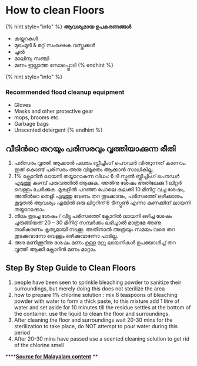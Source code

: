 # How to clean Floors

{% hint style="info" %}
**ആവശ്യമായ ഉപകരണങ്ങൾ**

* കയ്യുറകൾ
* മുഖംമൂടി & മറ്റ് സംരക്ഷക വസ്തുക്കൾ
* ചൂൽ
* മാലിന്യ സഞ്ചി
* മണം ഇല്ലാത്ത സോപ്പ്പൊടി
{% endhint %}

{% hint style="info" %}
### Recommended flood cleanup equipment

* Gloves
* Masks and other protective gear
* mops, brooms etc.
* Garbage bags
* Unscented detergent
{% endhint %}

## **വീടിന്‍റെ തറയും പരിസരവും വൃത്തിയാക്കുന്ന രീതി**

1. പരിസരം വൃത്തി ആക്കാന്‍ പലരും ബ്ലീച്ചിംഗ് പൌഡര്‍ വിതറുന്നത് കാണാം. ഇത് കൊണ്ട് പരിസരം അനു വിമുക്തം ആക്കാന്‍ സാധികില്ല. 
2. 1% ക്ലോറിന്‍ ലായനി തയ്യാറാകുന്ന വിധം:  6 ടീ സ്പൂണ്‍ ബ്ലീച്ചിംഗ് പൌഡര്‍ എടുത്തു കുഴമ്പ് പരുവത്തില്‍ ആക്കുക. അതിനു ശേഷം അതിലേക്കു 1 ലിറ്റര്‍ വെള്ളം ചേര്‍ക്കുക. മുകളില്‍ പറഞ്ഞ പോലെ കലക്കി 10 മിനിറ്റ് വച്ച ശേഷം, അതിന്‍റെ തെളി എടുത്തു വേണം തറ തുടക്കാനും, പരിസരത്ത് ഒഴിക്കാനും. കൂടുതല്‍ ആവശ്യം എങ്കില്‍ ഒരു ലിറ്ററിന് 6 ടീസ്പൂണ്‍ എന്നാ കണക്കിന് ലായനി തയ്യാറാക്കാം. 
3. നിലം തുടച്ച ശേഷം / വീട്ടു പരിസരത്ത് ക്ലോറിന്‍ ലായനി ഒഴിച്ച ശേഷം ചുരുങ്ങിയത് 20 – 30 മിനിറ്റ് സമ്പര്‍ക്കം ലഭിച്ചാല്‍ മാത്രമേ അണു നശീകരണം കൃത്യമായി നടക്കൂ. അതിനാല്‍ അത്രയും സമയം വരെ തറ തുടക്കുവാനോ വെള്ളം ഒഴിക്കുവാണോ പാടില്ല.
4. അര മണിക്കൂറിനു ശേഷം മണം ഉള്ള മറ്റു ലായനികള്‍ ഉപയോഗിച്ച് തറ വൃത്തി ആക്കി ക്ലോറിന്‍ മണം മാറ്റാം. 

## Step By Step Guide to Clean Floors

1. people have been seen to sprinkle bleaching powder to sanitize their surroundings, but merely doing this does not sterilize the area
2. how to prepare 1% chlorine solution : mix 6 teaspoons of bleaching powder with water to form a thick paste, to this mixture add 1 litre of water and set aside for 10 minutes till the residue settles at the bottom of the container. use the liquid to clean the floor and surroundings.
3. After cleaning the floor and surroundings wait 20-30 mins for the sterilization to take place, do NOT attempt to pour water during this period
4. After 20-30 mins have passed use a scented cleaning solution to get rid of the chlorine smell

\*\*\*\*[**Source for Malayalam content**](https://www.mediaonetv.in/kerala/2018/08/19/health-tips-while-cleaning-houses) _\*\*_

